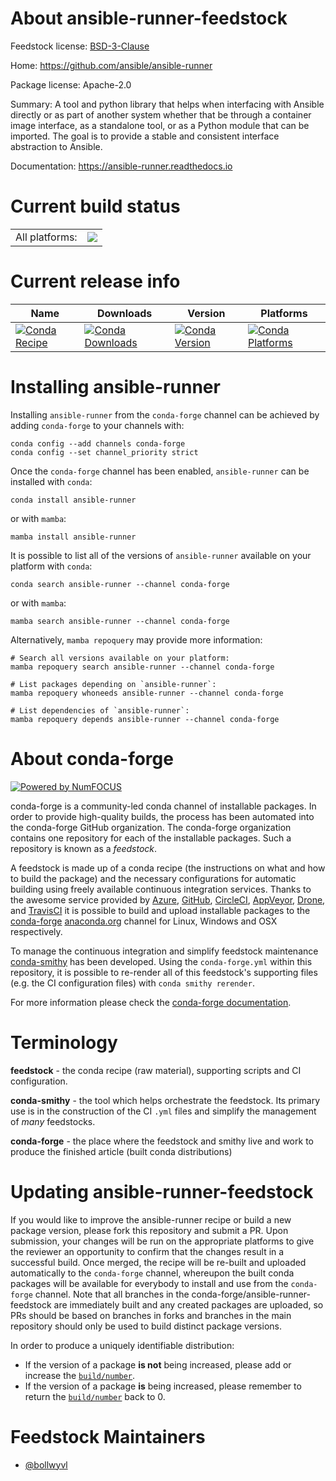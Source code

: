 About ansible-runner-feedstock
==============================

Feedstock license: [BSD-3-Clause](https://github.com/conda-forge/ansible-runner-feedstock/blob/main/LICENSE.txt)

Home: https://github.com/ansible/ansible-runner

Package license: Apache-2.0

Summary: A tool and python library that helps when interfacing with Ansible directly
or as part of another system whether that be through a container image
interface, as a standalone tool, or as a Python module that can be
imported. The goal is to provide a stable and consistent interface
abstraction to Ansible.


Documentation: https://ansible-runner.readthedocs.io

Current build status
====================


<table><tr><td>All platforms:</td>
    <td>
      <a href="https://dev.azure.com/conda-forge/feedstock-builds/_build/latest?definitionId=6880&branchName=main">
        <img src="https://dev.azure.com/conda-forge/feedstock-builds/_apis/build/status/ansible-runner-feedstock?branchName=main">
      </a>
    </td>
  </tr>
</table>

Current release info
====================

| Name | Downloads | Version | Platforms |
| --- | --- | --- | --- |
| [![Conda Recipe](https://img.shields.io/badge/recipe-ansible--runner-green.svg)](https://anaconda.org/conda-forge/ansible-runner) | [![Conda Downloads](https://img.shields.io/conda/dn/conda-forge/ansible-runner.svg)](https://anaconda.org/conda-forge/ansible-runner) | [![Conda Version](https://img.shields.io/conda/vn/conda-forge/ansible-runner.svg)](https://anaconda.org/conda-forge/ansible-runner) | [![Conda Platforms](https://img.shields.io/conda/pn/conda-forge/ansible-runner.svg)](https://anaconda.org/conda-forge/ansible-runner) |

Installing ansible-runner
=========================

Installing `ansible-runner` from the `conda-forge` channel can be achieved by adding `conda-forge` to your channels with:

```
conda config --add channels conda-forge
conda config --set channel_priority strict
```

Once the `conda-forge` channel has been enabled, `ansible-runner` can be installed with `conda`:

```
conda install ansible-runner
```

or with `mamba`:

```
mamba install ansible-runner
```

It is possible to list all of the versions of `ansible-runner` available on your platform with `conda`:

```
conda search ansible-runner --channel conda-forge
```

or with `mamba`:

```
mamba search ansible-runner --channel conda-forge
```

Alternatively, `mamba repoquery` may provide more information:

```
# Search all versions available on your platform:
mamba repoquery search ansible-runner --channel conda-forge

# List packages depending on `ansible-runner`:
mamba repoquery whoneeds ansible-runner --channel conda-forge

# List dependencies of `ansible-runner`:
mamba repoquery depends ansible-runner --channel conda-forge
```


About conda-forge
=================

[![Powered by
NumFOCUS](https://img.shields.io/badge/powered%20by-NumFOCUS-orange.svg?style=flat&colorA=E1523D&colorB=007D8A)](https://numfocus.org)

conda-forge is a community-led conda channel of installable packages.
In order to provide high-quality builds, the process has been automated into the
conda-forge GitHub organization. The conda-forge organization contains one repository
for each of the installable packages. Such a repository is known as a *feedstock*.

A feedstock is made up of a conda recipe (the instructions on what and how to build
the package) and the necessary configurations for automatic building using freely
available continuous integration services. Thanks to the awesome service provided by
[Azure](https://azure.microsoft.com/en-us/services/devops/), [GitHub](https://github.com/),
[CircleCI](https://circleci.com/), [AppVeyor](https://www.appveyor.com/),
[Drone](https://cloud.drone.io/welcome), and [TravisCI](https://travis-ci.com/)
it is possible to build and upload installable packages to the
[conda-forge](https://anaconda.org/conda-forge) [anaconda.org](https://anaconda.org/)
channel for Linux, Windows and OSX respectively.

To manage the continuous integration and simplify feedstock maintenance
[conda-smithy](https://github.com/conda-forge/conda-smithy) has been developed.
Using the ``conda-forge.yml`` within this repository, it is possible to re-render all of
this feedstock's supporting files (e.g. the CI configuration files) with ``conda smithy rerender``.

For more information please check the [conda-forge documentation](https://conda-forge.org/docs/).

Terminology
===========

**feedstock** - the conda recipe (raw material), supporting scripts and CI configuration.

**conda-smithy** - the tool which helps orchestrate the feedstock.
                   Its primary use is in the construction of the CI ``.yml`` files
                   and simplify the management of *many* feedstocks.

**conda-forge** - the place where the feedstock and smithy live and work to
                  produce the finished article (built conda distributions)


Updating ansible-runner-feedstock
=================================

If you would like to improve the ansible-runner recipe or build a new
package version, please fork this repository and submit a PR. Upon submission,
your changes will be run on the appropriate platforms to give the reviewer an
opportunity to confirm that the changes result in a successful build. Once
merged, the recipe will be re-built and uploaded automatically to the
`conda-forge` channel, whereupon the built conda packages will be available for
everybody to install and use from the `conda-forge` channel.
Note that all branches in the conda-forge/ansible-runner-feedstock are
immediately built and any created packages are uploaded, so PRs should be based
on branches in forks and branches in the main repository should only be used to
build distinct package versions.

In order to produce a uniquely identifiable distribution:
 * If the version of a package **is not** being increased, please add or increase
   the [``build/number``](https://docs.conda.io/projects/conda-build/en/latest/resources/define-metadata.html#build-number-and-string).
 * If the version of a package **is** being increased, please remember to return
   the [``build/number``](https://docs.conda.io/projects/conda-build/en/latest/resources/define-metadata.html#build-number-and-string)
   back to 0.

Feedstock Maintainers
=====================

* [@bollwyvl](https://github.com/bollwyvl/)

